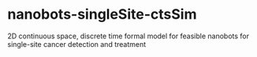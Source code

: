 # nanobots-singleSite-ctsSim
2D continuous space, discrete time formal model for feasible nanobots for single-site cancer detection and treatment
